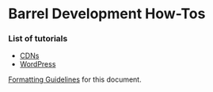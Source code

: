 Barrel Development How-Tos
==================

### List of tutorials

- [CDNs](cdns.md)
- [WordPress](wordpress.md)

[Formatting Guidelines](formatting-guidelines.md) for this document.
